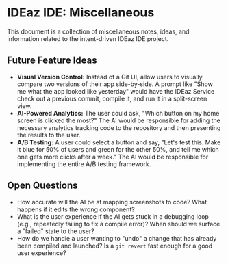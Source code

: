 # IDEaz IDE: Miscellaneous

This document is a collection of miscellaneous notes, ideas, and information related to the intent-driven IDEaz IDE project.

## Future Feature Ideas
-   **Visual Version Control:** Instead of a Git UI, allow users to visually compare two versions of their app side-by-side. A prompt like "Show me what the app looked like yesterday" would have the IDEaz Service check out a previous commit, compile it, and run it in a split-screen view.
-   **AI-Powered Analytics:** The user could ask, "Which button on my home screen is clicked the most?" The AI would be responsible for adding the necessary analytics tracking code to the repository and then presenting the results to the user.
-   **A/B Testing:** A user could select a button and say, "Let's test this. Make it blue for 50% of users and green for the other 50%, and tell me which one gets more clicks after a week." The AI would be responsible for implementing the entire A/B testing framework.

## Open Questions
-   How accurate will the AI be at mapping screenshots to code? What happens if it edits the wrong component?
-   What is the user experience if the AI gets stuck in a debugging loop (e.g., repeatedly failing to fix a compile error)? When should we surface a "failed" state to the user?
-   How do we handle a user wanting to "undo" a change that has already been compiled and launched? Is a `git revert` fast enough for a good user experience?
